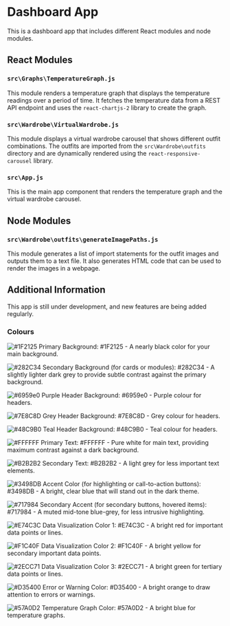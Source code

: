 # Dashboard App

This is a dashboard app that includes different React modules and node modules.

## React Modules

### `src\Graphs\TemperatureGraph.js`

This module renders a temperature graph that displays the temperature readings over a period of time. It fetches the temperature data from a REST API endpoint and uses the `react-chartjs-2` library to create the graph.

### `src\Wardrobe\VirtualWardrobe.js`

This module displays a virtual wardrobe carousel that shows different outfit combinations. The outfits are imported from the `src\Wardrobe\outfits` directory and are dynamically rendered using the `react-responsive-carousel` library.

### `src\App.js`

This is the main app component that renders the temperature graph and the virtual wardrobe carousel.

## Node Modules

### `src\Wardrobe\outfits\generateImagePaths.js`

This module generates a list of import statements for the outfit images and outputs them to a text file. It also generates HTML code that can be used to render the images in a webpage.

## Additional Information

This app is still under development, and new features are being added regularly.

### Colours

![#1F2125](https://placehold.co/15x15/1F2125/1F2125.png) Primary Background: #1F2125 - A nearly black color for your main background.

![#282C34](https://placehold.co/15x15/282C34/282C34.png) Secondary Background (for cards or modules): #282C34 - A slightly lighter dark grey to provide subtle contrast against the primary background.

![#6959e0](https://placehold.co/15x15/6959e0/6959e0.png) Purple Header Background: #6959e0 - Purple colour for headers.

![#7E8C8D](https://placehold.co/15x15/7E8C8D/7E8C8D.png) Grey Header Background: #7E8C8D - Grey colour for headers.

![#48C9B0](https://placehold.co/15x15/48C9B0/48C9B0.png) Teal Header Background: #48C9B0 - Teal colour for headers.

![#FFFFFF](https://placehold.co/15x15/FFFFFF/FFFFFF.png) Primary Text: #FFFFFF - Pure white for main text, providing maximum contrast against a dark background.

![#B2B2B2](https://placehold.co/15x15/B2B2B2/B2B2B2.png) Secondary Text: #B2B2B2 - A light grey for less important text elements.

![#3498DB](https://placehold.co/15x15/3498DB/3498DB.png) Accent Color (for highlighting or call-to-action buttons): #3498DB - A bright, clear blue that will stand out in the dark theme.

![#717984](https://placehold.co/15x15/717984/717984.png) Secondary Accent (for secondary buttons, hovered items): #717984 - A muted mid-tone blue-grey, for less intrusive highlighting.

![#E74C3C](https://placehold.co/15x15/E74C3C/E74C3C.png) Data Visualization Color 1: #E74C3C - A bright red for important data points or lines.

![#F1C40F](https://placehold.co/15x15/F1C40F/F1C40F.png) Data Visualization Color 2: #F1C40F - A bright yellow for secondary important data points.

![#2ECC71](https://placehold.co/15x15/2ECC71/2ECC71.png) Data Visualization Color 3: #2ECC71 - A bright green for tertiary data points or lines.

![#D35400](https://placehold.co/15x15/D35400/D35400.png) Error or Warning Color: #D35400 - A bright orange to draw attention to errors or warnings.

![#57A0D2](https://placehold.co/15x15/57A0D2/57A0D2.png) Temperature Graph Color: #57A0D2 - A bright blue for temperature graphs.
